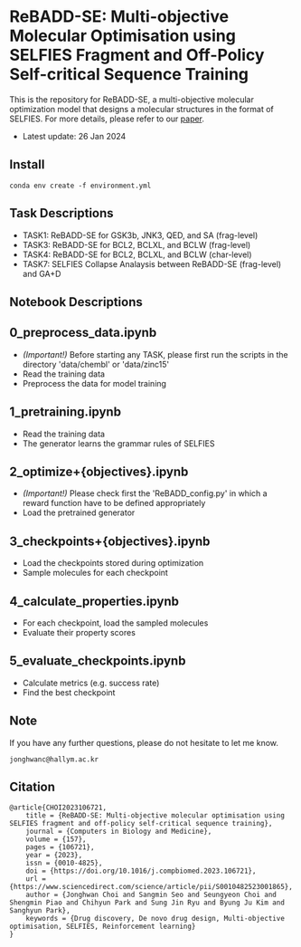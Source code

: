 # ReBADD-SE: Multi-objective Molecular Optimisation using SELFIES Fragment and Off-Policy Self-critical Sequence Training
This is the repository for ReBADD-SE, a multi-objective molecular optimization model that designs a molecular structures in the format of SELFIES.
For more details, please refer to our [paper](https://www.sciencedirect.com/science/article/pii/S0010482523001865).

- Latest update: 26 Jan 2024



Install
----
```
conda env create -f environment.yml
```



Task Descriptions
----
- TASK1: ReBADD-SE for GSK3b, JNK3, QED, and SA (frag-level)
- TASK3: ReBADD-SE for BCL2, BCLXL, and BCLW (frag-level)
- TASK4: ReBADD-SE for BCL2, BCLXL, and BCLW (char-level)
- TASK7: SELFIES Collapse Analaysis between ReBADD-SE (frag-level) and GA+D



Notebook Descriptions
----
## 0_preprocess_data.ipynb
- *(Important!)* Before starting any TASK, please first run the scripts in the directory 'data/chembl' or 'data/zinc15'
- Read the training data
- Preprocess the data for model training

## 1_pretraining.ipynb
- Read the training data
- The generator learns the grammar rules of SELFIES

## 2_optimize+{objectives}.ipynb
- *(Important!)* Please check first the 'ReBADD_config.py' in which a reward function have to be defined appropriately
- Load the pretrained generator

## 3_checkpoints+{objectives}.ipynb
- Load the checkpoints stored during optimization
- Sample molecules for each checkpoint

## 4_calculate_properties.ipynb
- For each checkpoint, load the sampled molecules
- Evaluate their property scores

## 5_evaluate_checkpoints.ipynb
- Calculate metrics (e.g. success rate)
- Find the best checkpoint



Note
----
If you have any further questions, please do not hesitate to let me know.
```
jonghwanc@hallym.ac.kr
```


Citation
----
```
@article{CHOI2023106721,
	title = {ReBADD-SE: Multi-objective molecular optimisation using SELFIES fragment and off-policy self-critical sequence training},
	journal = {Computers in Biology and Medicine},
	volume = {157},
	pages = {106721},
	year = {2023},
	issn = {0010-4825},
	doi = {https://doi.org/10.1016/j.compbiomed.2023.106721},
	url = {https://www.sciencedirect.com/science/article/pii/S0010482523001865},
	author = {Jonghwan Choi and Sangmin Seo and Seungyeon Choi and Shengmin Piao and Chihyun Park and Sung Jin Ryu and Byung Ju Kim and Sanghyun Park},
	keywords = {Drug discovery, De novo drug design, Multi-objective optimisation, SELFIES, Reinforcement learning}
}
```